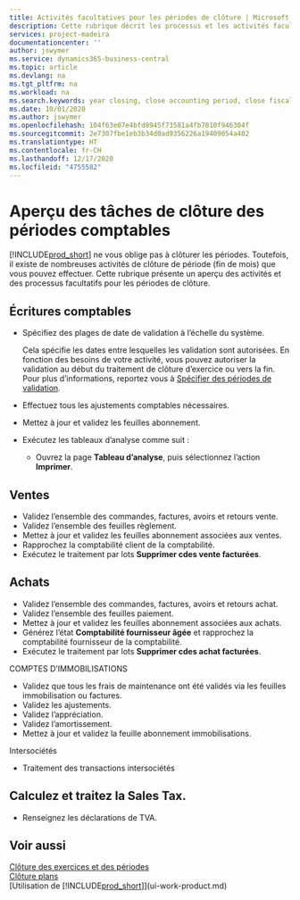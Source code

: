 ```yaml
---
title: Activités facultatives pour les périodes de clôture | Microsoft Docs
description: Cette rubrique décrit les processus et les activités facultatifs pour la clôture des périodes comptables dans Business Central.
services: project-madeira
documentationcenter: ''
author: jswymer
ms.service: dynamics365-business-central
ms.topic: article
ms.devlang: na
ms.tgt_pltfrm: na
ms.workload: na
ms.search.keywords: year closing, close accounting period, close fiscal year, aging, creditor payments, vendor payments
ms.date: 10/01/2020
ms.author: jswymer
ms.openlocfilehash: 104f63e07e4bfd8945f73581a4fb7810f946304f
ms.sourcegitcommit: 2e7307fbe1eb3b34d0ad9356226a19409054a402
ms.translationtype: HT
ms.contentlocale: fr-CH
ms.lasthandoff: 12/17/2020
ms.locfileid: "4755582"
---
```

# <a name="overview-of-tasks-to-close-accounting-periods"></a>Aperçu des tâches de clôture des périodes comptables
[!INCLUDE[prod_short](includes/prod_short.md)] ne vous oblige pas à clôturer les périodes. Toutefois, il existe de nombreuses activités de clôture de période (fin de mois) que vous pouvez effectuer. Cette rubrique présente un aperçu des activités et des processus facultatifs pour les périodes de clôture.  

## <a name="general-ledger"></a>Écritures comptables
* Spécifiez des plages de date de validation à l’échelle du système.  

    Cela spécifie les dates entre lesquelles les validation sont autorisées. En fonction des besoins de votre activité, vous pouvez autoriser la validation au début du traitement de clôture d’exercice ou vers la fin. Pour plus d’informations, reportez vous à [Spécifier des périodes de validation](finance-how-specify-posting-periods.md).  
* Effectuez tous les ajustements comptables nécessaires.  
* Mettez à jour et validez les feuilles abonnement.  
  <!--* Process Consolidations-->
* Exécutez les tableaux d’analyse comme suit :  
  * Ouvrez la page **Tableau d’analyse**, puis sélectionnez l’action **Imprimer**.  

## <a name="sales-and-receivables"></a>Ventes
* Validez l’ensemble des commandes, factures, avoirs et retours vente.  
* Validez l’ensemble des feuilles règlement.  
* Mettez à jour et validez les feuilles abonnement associées aux ventes.  
* Rapprochez la comptabilité client de la comptabilité.  
* Exécutez le traitement par lots **Supprimer cdes vente facturées**.  

## <a name="purchases-and-payables"></a>Achats
* Validez l’ensemble des commandes, factures, avoirs et retours achat.  
* Validez l’ensemble des feuilles paiement.  
* Mettez à jour et validez les feuilles abonnement associées aux achats.  
* Générez l’état **Comptabilité fournisseur âgée** et rapprochez la comptabilité fournisseur de la comptabilité.  
* Exécutez le traitement par lots **Supprimer cdes achat facturées**.  

COMPTES D’IMMOBILISATIONS
* Validez que tous les frais de maintenance ont été validés via les feuilles immobilisation ou factures.
* Validez les ajustements.
* Validez l’appréciation.
* Validez l’amortissement.
* Mettez à jour et validez la feuille abonnement immobilisations.

Intersociétés
* Traitement des transactions intersociétés

## <a name="calculate-and-process-sales-tax"></a>Calculez et traitez la Sales Tax.
* Renseignez les déclarations de TVA.  

## <a name="see-also"></a>Voir aussi
[Clôture des exercices et des périodes](year-close-years-periods.md)  
[Clôture plans](year-close-books.md)  
[Utilisation de [!INCLUDE[prod_short](includes/prod_short.md)]](ui-work-product.md)
